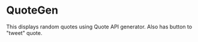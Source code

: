 # QuoteGen

This displays random quotes using Quote API generator. Also has button to "tweet" quote.
